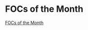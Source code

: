 # FOCs of the Month

[FOCs of the Month](FOCs%20of%20the%20Month%20b4ffe0e30a25431dade0e96b88f08593/FOCs%20of%20the%20Month%205090696f03fc46068f4c87c78ea9e398.csv)